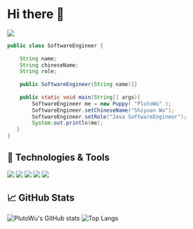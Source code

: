 # Hi there 👋

[![](https://img.shields.io/badge/blog-@PlutoWu-blue.svg)](https://plutowu.top)

```java
public class SoftwareEngineer {
    
    String name;
    String chineseName;
    String role;
    
    public SoftwareEngineer(String name){}
    
    public static void main(String[] args){
        SoftwareEngineer me = new Puppy( "PlutoWu" );
        SoftwareEngineer.setChineseName("Shiyuan Wu");
        SoftwareEngineer.setRole("Java SoftwareEngineer");
        System.out.println(me); 
   }
}
```

## 🔧 Technologies & Tools

![](https://img.shields.io/badge/OS-Linux-green.svg)
![](https://img.shields.io/badge/Editor-IDEA-green.svg)
![](https://img.shields.io/badge/Language-Java-green.svg)
![](https://img.shields.io/badge/Language-GoLang-green.svg)
![](https://img.shields.io/badge/Language-JavaScript-green.svg)

## 📈 GitHub Stats

![PlutoWu's GitHub stats](https://github-readme-stats.vercel.app/api?username=PlutoWu-Cn&count_private=true&show_icons=true&theme=radical)
![Top Langs](https://github-readme-stats.vercel.app/api/top-langs/?username=PlutoWu-Cn&layout=compact&theme=radical)
